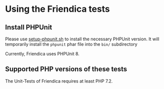 # Using the Friendica tests

## Install PHPUnit

Please use [setup-phpunit.sh](https://github.com/friendica/friendica/bin/dev/setup-phpunit.sh) to install the necessary PHPUnit version.
It will temporarily install the `phpunit` phar file into the `bin/` subdirectory 


Currently, Friendica uses PHPUnit 8.

## Supported PHP versions of these tests

The Unit-Tests of Friendica requires at least PHP 7.2.
